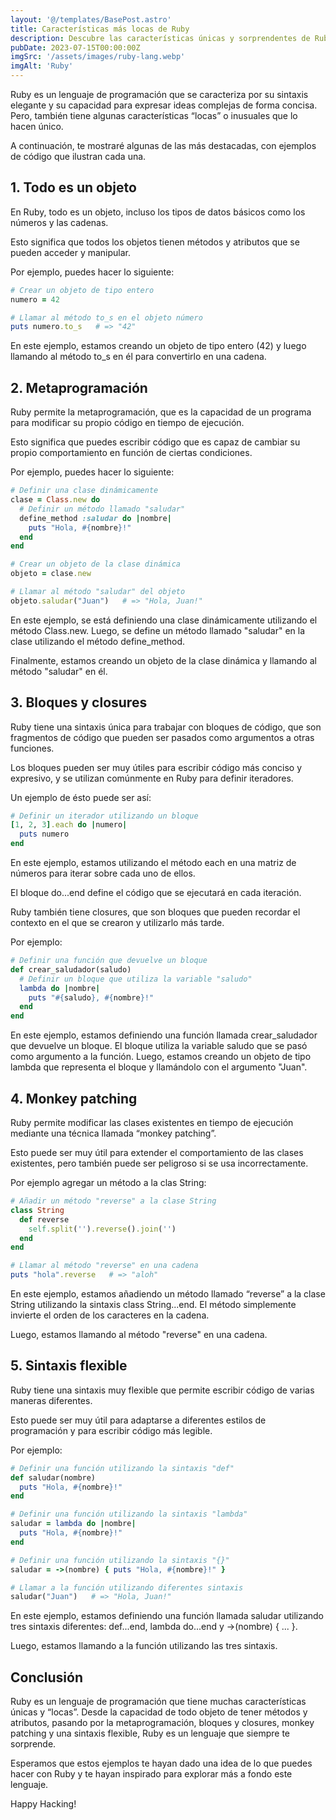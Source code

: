 ```yaml
---
layout: '@/templates/BasePost.astro'
title: Características más locas de Ruby
description: Descubre las características únicas y sorprendentes de Ruby, desde la filosofía de 'todo es un objeto' hasta la metaprogramación.
pubDate: 2023-07-15T00:00:00Z
imgSrc: '/assets/images/ruby-lang.webp'
imgAlt: 'Ruby'
---
```


Ruby es un lenguaje de programación que se caracteriza por su sintaxis elegante y su capacidad para expresar ideas complejas de forma concisa. Pero, también tiene algunas características “locas” o inusuales que lo hacen único.

A continuación, te mostraré algunas de las más destacadas, con ejemplos de código que ilustran cada una.

## 1. Todo es un objeto

En Ruby, todo es un objeto, incluso los tipos de datos básicos como los números y las cadenas.

Esto significa que todos los objetos tienen métodos y atributos que se pueden acceder y manipular.

Por ejemplo, puedes hacer lo siguiente:

```ruby
# Crear un objeto de tipo entero
numero = 42

# Llamar al método to_s en el objeto número
puts numero.to_s   # => "42"
```

En este ejemplo, estamos creando un objeto de tipo entero (42) y luego llamando al método to_s en él para convertirlo en una cadena.

## 2. Metaprogramación

Ruby permite la metaprogramación, que es la capacidad de un programa para modificar su propio código en tiempo de ejecución.

Esto significa que puedes escribir código que es capaz de cambiar su propio comportamiento en función de ciertas condiciones.

Por ejemplo, puedes hacer lo siguiente:

```ruby
# Definir una clase dinámicamente
clase = Class.new do
  # Definir un método llamado "saludar"
  define_method :saludar do |nombre|
    puts "Hola, #{nombre}!"
  end
end

# Crear un objeto de la clase dinámica
objeto = clase.new

# Llamar al método "saludar" del objeto
objeto.saludar("Juan")   # => "Hola, Juan!"
```

En este ejemplo, se está definiendo una clase dinámicamente utilizando el método Class.new. Luego, se define un método llamado "saludar" en la clase utilizando el método define_method.

Finalmente, estamos creando un objeto de la clase dinámica y llamando al método "saludar" en él.

## 3. Bloques y closures

Ruby tiene una sintaxis única para trabajar con bloques de código, que son fragmentos de código que pueden ser pasados como argumentos a otras funciones.

Los bloques pueden ser muy útiles para escribir código más conciso y expresivo, y se utilizan comúnmente en Ruby para definir iteradores.

Un ejemplo de ésto puede ser así:

```ruby
# Definir un iterador utilizando un bloque
[1, 2, 3].each do |numero|
  puts numero
end
```

En este ejemplo, estamos utilizando el método each en una matriz de números para iterar sobre cada uno de ellos.

El bloque do...end define el código que se ejecutará en cada iteración.

Ruby también tiene closures, que son bloques que pueden recordar el contexto en el que se crearon y utilizarlo más tarde.

Por ejemplo:

```ruby
# Definir una función que devuelve un bloque
def crear_saludador(saludo)
  # Definir un bloque que utiliza la variable "saludo"
  lambda do |nombre|
    puts "#{saludo}, #{nombre}!"
  end
end
```

En este ejemplo, estamos definiendo una función llamada crear_saludador que devuelve un bloque. El bloque utiliza la variable saludo que se pasó como argumento a la función. Luego, estamos creando un objeto de tipo lambda que representa el bloque y llamándolo con el argumento "Juan".

## 4. Monkey patching

Ruby permite modificar las clases existentes en tiempo de ejecución mediante una técnica llamada “monkey patching”.

Esto puede ser muy útil para extender el comportamiento de las clases existentes, pero también puede ser peligroso si se usa incorrectamente.

Por ejemplo agregar un método a la clas String:

```ruby
# Añadir un método "reverse" a la clase String
class String
  def reverse
    self.split('').reverse().join('')
  end
end

# Llamar al método "reverse" en una cadena
puts "hola".reverse   # => "aloh"
```

En este ejemplo, estamos añadiendo un método llamado “reverse” a la clase String utilizando la sintaxis class String...end. El método simplemente invierte el orden de los caracteres en la cadena.

Luego, estamos llamando al método "reverse" en una cadena.

## 5. Sintaxis flexible

Ruby tiene una sintaxis muy flexible que permite escribir código de varias maneras diferentes.

Esto puede ser muy útil para adaptarse a diferentes estilos de programación y para escribir código más legible.

Por ejemplo:

```ruby
# Definir una función utilizando la sintaxis "def"
def saludar(nombre)
  puts "Hola, #{nombre}!"
end

# Definir una función utilizando la sintaxis "lambda"
saludar = lambda do |nombre|
  puts "Hola, #{nombre}!"
end

# Definir una función utilizando la sintaxis "{}"
saludar = ->(nombre) { puts "Hola, #{nombre}!" }

# Llamar a la función utilizando diferentes sintaxis
saludar("Juan")   # => "Hola, Juan!"
```

En este ejemplo, estamos definiendo una función llamada saludar utilizando tres sintaxis diferentes: def...end, lambda do...end y ->(nombre) { ... }.

Luego, estamos llamando a la función utilizando las tres sintaxis.

## Conclusión

Ruby es un lenguaje de programación que tiene muchas características únicas y “locas”. Desde la capacidad de todo objeto de tener métodos y atributos, pasando por la metaprogramación, bloques y closures, monkey patching y una sintaxis flexible, Ruby es un lenguaje que siempre te sorprende.

Esperamos que estos ejemplos te hayan dado una idea de lo que puedes hacer con Ruby y te hayan inspirado para explorar más a fondo este lenguaje.

Happy Hacking!
